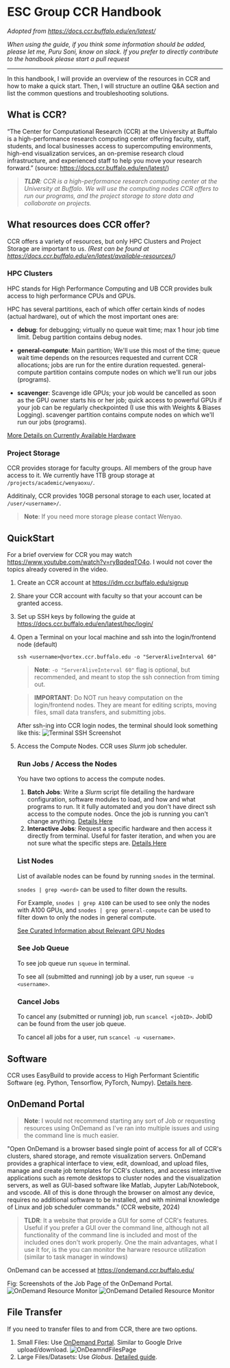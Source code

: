 # ESC Group CCR Handbook
*Adopted from https://docs.ccr.buffalo.edu/en/latest/*

*When using the guide, if you think some information should be added, please let me, Puru Soni, know on slack. If you prefer to directly contribute to the handbook please start a pull request*

---

In this handbook, I will provide an overview of the resources in CCR and how to make a quick start. Then, I will structure an outline Q&A section and list the common questions and troubleshooting solutions.

## What is CCR?
“The Center for Computational Research (CCR) at the University at Buffalo is a high-performance research computing center offering faculty, staff, students, and local businesses access to supercomputing environments, high-end visualization services, an on-premise research cloud infrastructure, and experienced staff to help you move your research forward.” (source: https://docs.ccr.buffalo.edu/en/latest/) 

> ***TLDR**: CCR is a high-performance research computing center at the University at Buffalo. We will use the computing nodes CCR offers to run our programs, and the project storage to store data and collaborate on projects.*

## What resources does CCR offer?
 
CCR offers a variety of resources, but only HPC Clusters and Project Storage are important to us. *(Rest can be found at https://docs.ccr.buffalo.edu/en/latest/available-resources/)*

### HPC Clusters

HPC stands for High Performance Computing and UB CCR provides bulk access to high performance CPUs and GPUs.

HPC has several partitions, each of which offer certain kinds of nodes (actual hardware), out of which the most important ones are:

- **debug**: for debugging; virtually no queue wait time; max 1 hour job time limit. Debug partition contains debug nodes.

- **general-compute**: Main partition; We'll use this most of the time; queue wait time depends on the resources requested and current CCR allocations; jobs are run for the entire duration requested. general-compute partition contains compute nodes on which we'll run our jobs (programs).

- **scavenger**: Scavenge idle GPUs; your job would be cancelled as soon as the GPU owner starts his or her job; quick access to powerful GPUs if your job can be regularly checkpointed (I use this with Weights & Biases Logging). scavenger partition contains compute nodes on which we'll run our jobs (programs).

[More Details on Currently Available Hardware](Batch-Jobs.md#some-other-common-gpu-options-for-ccr-are)

### Project Storage

CCR provides storage for faculty groups. All members of the group have access to it. We currently have 1TB group storage at `/projects/academic/wenyaoxu/`. 

Additinaly, CCR provides 10GB personal storage to each user, located at `/user/<username>/`.

> **Note**: If you need more storage please contact Wenyao.

## QuickStart

For a brief overview for CCR you may watch https://www.youtube.com/watch?v=ryBqdeqTO4o. I would not cover the topics already covered in the video.

1. Create an CCR account at https://idm.ccr.buffalo.edu/signup
2. Share your CCR account with faculty so that your account can be granted access.
3. Set up SSH keys by following the guide at https://docs.ccr.buffalo.edu/en/latest/hpc/login/
4. Open a Terminal on your local machine and ssh into the login/frontend node (default) 
    ``` 
    ssh <username>@vortex.ccr.buffalo.edu -o "ServerAliveInterval 60"
    ```

    > **Note**: `-o "ServerAliveInterval 60"` flag is optional, but recommended, and meant to stop the ssh connection from timing out.

    > **IMPORTANT**: Do NOT run heavy computation on the login/frontend nodes. They are meant for editing scripts, moving files, small data transfers, and submitting jobs.

    After ssh-ing into CCR login nodes, the terminal should look something like this: ![Terminal SSH Screenshot](images/Terminal%20SSH%20Screenshot.png)



    <!-- ![HPC Architecture](https://www.marquette.edu/high-performance-computing/images/architecture.png) -->

5. Access the Compute Nodes. CCR uses *Slurm* job scheduler. 
    ### Run Jobs / Access the Nodes

    You have two options to access the compute nodes. 
    1. **Batch Jobs**: Write a *Slurm* script file detailing the hardware configuration, software modules to load, and how and what programs to run. It it fully automated and you don't have direct ssh access to the compute nodes. Once the job is running you can't change anything. [Details Here](Batch-Jobs.md)
    2. **Interactive Jobs**: Request a specific hardware and then access it directly from terminal. Useful for faster iteration, and when you are not sure what the specific steps are. [Details Here](Interactive-Jobs.md)

    ### List Nodes

    List of available nodes can be found by running `snodes` in the terminal.

    `snodes | grep <word>` can be used to filter down the results. 

    For Example, `snodes | grep A100` can be used to see only the nodes with A100 GPUs, and `snodes | grep general-compute` can be used to filter down to only the nodes in general compute.

    [See Curated Information about Relevant GPU Nodes](Batch-Jobs.md#some-other-common-gpu-options-for-ccr-are)

    ### See Job Queue

    To see job queue run `squeue` in terminal. 

    To see all (submitted and running) job by a user, run `squeue -u <username>`.

    ### Cancel Jobs

    To cancel any (submitted or running) job, run `scancel <jobID>`. JobID can be found from the user job queue.

    To cancel all jobs for a user, run `scancel -u <username>`.

## Software
CCR uses EasyBuild to provide access to High Performant Scientific Software (eg. Python, Tensorflow, PyTorch, Numpy). [Details here](https://docs.ccr.buffalo.edu/en/latest/software/modules/).

## OnDemand Portal
> **Note**: I  would not recommend starting any sort of Job or requesting resources using OnDemand as I've ran into multiple issues and using the command line is much easier.

"Open OnDemand is a browser based single point of access for all of CCR's clusters, shared storage, and remote visualization servers. OnDemand provides a graphical interface to view, edit, download, and upload files, manage and create job templates for CCR's clusters, and access interactive applications such as remote desktops to cluster nodes and the visualization servers, as well as GUI-based software like Matlab, Jupyter Lab/Notebook, and vscode. All of this is done through the browser on almost any device, requires no additional software to be installed, and with minimal knowledge of Linux and job scheduler commands." (CCR website, 2024)

> **TLDR**: It a website that provide a GUI for some of CCR's features. Useful if you prefer a GUI over the command line, although not all functionality of the command line is included and most of the included ones don't work properly. One the main advantages, what I use it for, is the you can monitor the harware resource utilization (similar to task manager in windows)



OnDemand can be accessed at https://ondemand.ccr.buffalo.edu/

Fig: Screenshots of the Job Page of the OnDemand Portal.
![OnDemand Resource Monitor](images/OnDemand.png)
![OnDemand Detailed Resource Monitor](images/OnDemandDetailed.png)


## File Transfer

If you need to transfer files to and from CCR, there are two options.

1. Small Files: Use [OnDemand Portal](#ondemand-portal). Similar to Google Drive upload/download.
    ![OnDeamndFilesPage](images/OnDemand%20Files%20Page.png)
2. Large Files/Datasets: Use *Globus*. [Detailed guide](https://docs.ccr.buffalo.edu/en/latest/hpc/data-transfer/#globus-transfers).


